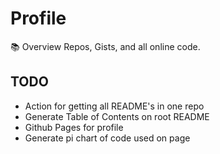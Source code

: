 # Profile
📚 Overview Repos, Gists, and all online code.

## TODO
 - Action for getting all README's in one repo
 - Generate Table of Contents on root README
 - Github Pages for profile
 - Generate pi chart of code used on page
